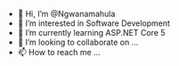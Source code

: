 - 👋 Hi, I’m @Ngwanamahula
- 👀 I’m interested in Software Development
- 🌱 I’m currently learning ASP.NET Core 5
- 💞️ I’m looking to collaborate on ...
- 📫 How to reach me ...

<!---
Ngwanamahula/Ngwanamahula is a ✨ special ✨ repository because its `README.md` (this file) appears on your GitHub profile.
You can click the Preview link to take a look at your changes.
--->
